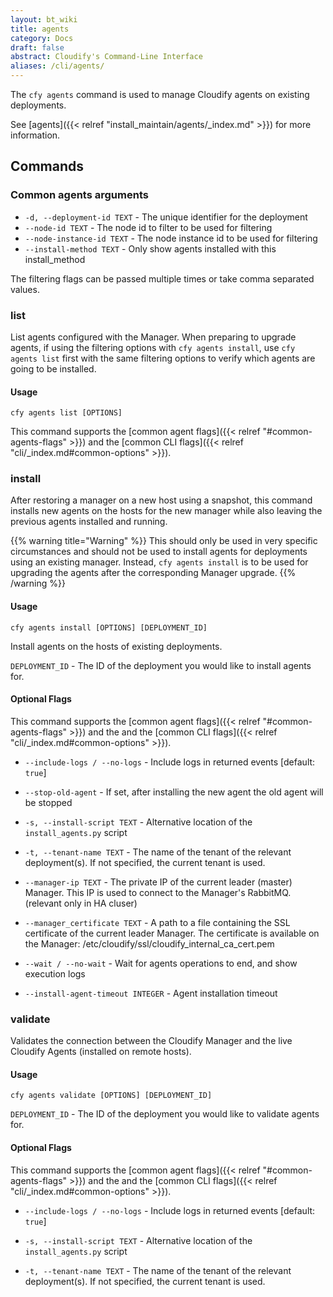 ```yaml
---
layout: bt_wiki
title: agents
category: Docs
draft: false
abstract: Cloudify's Command-Line Interface
aliases: /cli/agents/
---
```


The `cfy agents` command is used to manage Cloudify agents on existing deployments.

See [agents]({{< relref "install_maintain/agents/_index.md" >}}) for more information.


## Commands
### Common agents arguments

* `-d, --deployment-id TEXT` - The unique identifier for the deployment
* `--node-id TEXT` - The node id to filter to be used for filtering
* `--node-instance-id TEXT` - The node instance id to be used for filtering
* `--install-method TEXT` - Only show agents installed with this
                            install_method

The filtering flags can be passed multiple times or take comma separated values.


### list

List agents configured with the Manager.
When preparing to upgrade agents, if using the filtering options with `cfy agents install`,
use `cfy agents list` first with the same filtering options to verify which agents
are going to be installed.

#### Usage
`cfy agents list [OPTIONS]`

This command supports the [common agent flags]({{< relref "#common-agents-flags" >}})
and the [common CLI flags]({{< relref "cli/_index.md#common-options" >}}).


### install
After restoring a manager on a new host using a snapshot, this command installs new agents on the hosts for the new manager while also leaving the previous agents installed and running.

{{% warning title="Warning" %}}
This should only be used in very specific circumstances and should not be used to install agents for deployments using an existing manager. Instead, `cfy agents install` is to be used for upgrading the agents after the corresponding Manager upgrade.
{{% /warning %}}

#### Usage
`cfy agents install [OPTIONS] [DEPLOYMENT_ID]`

Install agents on the hosts of existing deployments.


`DEPLOYMENT_ID` - The ID of the deployment you would like to install agents for.

#### Optional Flags

This command supports the [common agent flags]({{< relref "#common-agents-flags" >}})
and the and the [common CLI flags]({{< relref "cli/_index.md#common-options" >}}).

* `--include-logs / --no-logs`  - Include logs in returned events  [default: `true`]

*  `--stop-old-agent` - If set, after installing the new agent the old agent will be stopped

*  `-s, --install-script TEXT` - Alternative location of the `install_agents.py` script

*  `-t, --tenant-name TEXT`    - The name of the tenant of the relevant
					deployment(s). If not specified, the current tenant is used.

*  `--manager-ip TEXT`    - The private IP of the current leader (master) Manager.
                            This IP is used to connect to the Manager's RabbitMQ.
                             (relevant only in HA cluser)

*  `--manager_certificate TEXT`    - A path to a file containing the SSL
                                     certificate of the current leader Manager.
                                     The certificate is available on the Manager:
                                      /etc/cloudify/ssl/cloudify_internal_ca_cert.pem

*  `--wait / --no-wait`    - Wait for agents operations to end, and show
                                  execution logs
				  
*  `--install-agent-timeout INTEGER`    - Agent installation timeout



### validate
Validates the connection between the Cloudify Manager and the live
Cloudify Agents (installed on remote hosts).
#### Usage
`cfy agents validate [OPTIONS] [DEPLOYMENT_ID]`


`DEPLOYMENT_ID` - The ID of the deployment you would like to validate agents for.

#### Optional Flags

This command supports the [common agent flags]({{< relref "#common-agents-flags" >}})
and the and the [common CLI flags]({{< relref "cli/_index.md#common-options" >}}).

* `--include-logs / --no-logs`  - Include logs in returned events
								  [default: `true`]

*  `-s, --install-script TEXT` - Alternative location of the
								 `install_agents.py` script

*  `-t, --tenant-name TEXT`    - The name of the tenant of the relevant
								 deployment(s). If not specified, the
								 current tenant is used.
